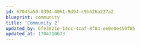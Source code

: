 ```yaml
---
id: 67045a50-0394-4061-9d94-c9b626a227a2
blueprint: community
title: 'Community 2'
updated_by: 6fe3821e-14cc-4caf-8f84-ee0e0e450f85
updated_at: 1704310673
---
```

